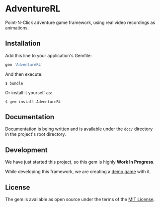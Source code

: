 # AdventureRL
Point-N-Click adventure game framework, using real video recordings as animations.

## Installation
Add this line to your application's Gemfile:
```ruby
gem 'AdventureRL'
```
And then execute:
```
$ bundle
```
Or install it yourself as:
```
$ gem install AdventureRL
```

## Documentation
Documentation is being written and is available under the `doc/` directory  
in the project's root directory.

## Development
We have just started this project, so this gem is highly __Work In Progress__.  

While developing this framework, we are creating a [demo game][demo-url] with it.

## License
The gem is available as open source under the terms of the [MIT License][MIT-url].

[demo-url]: https://github.com/Noah2610/AdventureRL-Demo
[MIT-url]:  https://opensource.org/licenses/MIT
